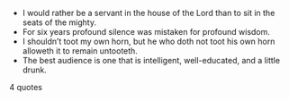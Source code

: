  - I would rather be a servant in the house of the Lord than to sit in the seats of the mighty.
 - For six years profound silence was mistaken for profound wisdom.
 - I shouldn’t toot my own horn, but he who doth not toot his own horn alloweth it to remain untooteth.
 - The best audience is one that is intelligent, well-educated, and a little drunk.

4 quotes